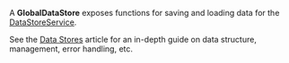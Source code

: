 A **GlobalDataStore** exposes functions for saving and loading data for the [DataStoreService](https://developer.roblox.com/en-us/api-reference/class/DataStoreService).

See the [Data Stores](https://developer.roblox.com/en-us/articles/Data-store) article for an in-depth guide on data structure, management, error handling, etc.